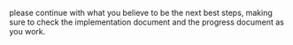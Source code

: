 please continue with what you believe to be the next best steps, making sure to check the implementation document and the progress document as you work.
